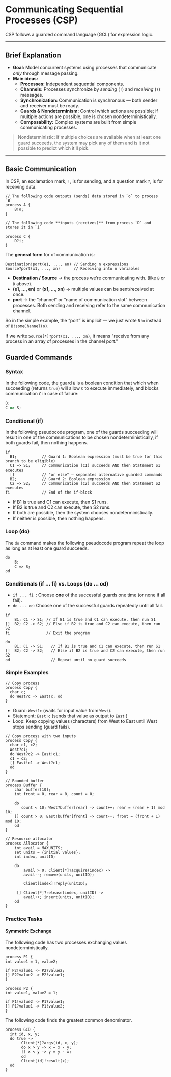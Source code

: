 # Communicating Sequential Processes (CSP)

CSP follows a guarded command language (GCL) for expression logic.

---

## Brief Explanation

- **Goal:** Model concurrent systems using processes that communicate *only* through message passing.
- **Main ideas:**
    - **Processes:** Independent sequential components.
    - **Channels:** Processes synchronize by *sending* (`!`) and *receiving* (`?`) messages.
    - **Synchronization:** Communication is synchronous — both sender and receiver must be ready.
    - **Guards & Nondeterminism:** Control which actions are possible; if multiple actions are possible, one is chosen
      nondeterministically.
    - **Composability:** Complex systems are built from simple communicating processes.

> Nondeterministic: If multiple choices are available when at least one guard succeeds, the system may pick any of them
> and is it not possible to predict which it'll pick.

--- 

## Basic Communication

In CSP, an exclamation mark, `!`, is for sending, and a question mark `?`, is for receiving data.

```
// The following code outputs (sends) data stored in `o` to process `B`
process A { 
    B!o; 
}
```

```
// The following code **inputs (receives)** from process `D` and stores it in `i`

process C { 
    D?i; 
}
```

The **general form** for of communication is:

```
Destination!port(e1, ..., en) // Sending n expressions
Source?port(x1, ..., xn)      // Receiving into n variables
```

- **Destination / Source** → the process we’re communicating with. (like `B` or `D` above).
- **(e1, …, en)** or **(x1, …, xn)** → multiple values can be sent/received at once.
- **port** → the “channel” or “name of communication slot” between processes. Both sending and receiving refer to the
  same communication channel.

So in the simple example, the “port” is implicit — we just wrote `B!o` instead of `B!someChannel(o)`.

If we write `Source[*]?port(x1, ..., xn)`, it means "receive from any process in an array of processes in the channel
port."

## Guarded Commands

### Syntax

In the following code, the guard `B` is a boolean condition that which when succeeding (returns `true`) will allow `C`
to execute immediately, and blocks communication `C` in case of failure:

```js 
B;
C => S;
````

### Conditional (if)

In the following pseudocode program, one of the guards succeeding will result in one of the communications to be chosen
nondeterministically, if both guards fail, then nothing happens.

```
if
  B1;           // Guard 1: Boolean expression (must be true for this branch to be eligible)
  C1 => S1;     // Communication (C1) succeeds AND then Statement S1 executes
  []            // "or else" – separates alternative guarded commands
  B2;           // Guard 2: Boolean expression
  C2 => S2;     // Communication (C2) succeeds AND then Statement S2 executes
fi              // End of the if-block
```

- If B1 is true and C1 can execute, then S1 runs.
- If B2 is true and C2 can execute, then S2 runs.
- If both are possible, then the system chooses nondeterministically.
- If neither is possible, then nothing happens.

### Loop (do)

The `do` command makes the following pseudocode program repeat the loop as long as at least one guard succeeds.

```
do 
    B;
    C => S;
od
```

### Conditionals (if ... fi) vs. Loops (do ... od)

- `if ... fi `: Choose **one** of the successful guards one time (or none if all fail).
- `do ... od`: Choose one of the successful guards repeatedly until all fail.

```
if
    B1; C1 -> S1; // If B1 is true and C1 can execute, then run S1
[]  B2; C2 -> S2; // Else if B2 is true and C2 can execute, then run S2
fi                // Exit the program
```

```
do
    B1; C1 -> S1;   // If B1 is true and C1 can execute, then run S1
[]  B2; C2 -> S2;   // Else if B2 is true and C2 can execute, then run S2
od                  // Repeat until no guard succeeds
```

### Simple Examples

```
// Copy process
process Copy {
  char c;           
  do West?c -> East!c; od
}
```

- Guard: `West?c` (waits for input value from `West`).
- Statement: `East!c` (sends that value as output to `East` )
- Loop: Keep copying values (characters) from West to East until West stops sending (guard fails).

```
// Copy process with two inputs 
process Copy {
  char c1, c2;
  West?c1;
  do West?c2 -> East!c1; 
  c1 = c2;
  [] East!c1 -> West?c1;
  od
}
```

```
// Bounded buffer
process Buffer {
    char buffer[10];
    int front = 0, rear = 0, count = 0;

    do 
       count < 10; West?buffer[rear] -> count++; rear = (rear + 1) mod 10;
    [] count > 0; East!buffer[front] -> count--; front = (front + 1) mod 10;
    od
}
```

```
// Resource allocator
process Allocator {
    int avail = MAXUNITS;
    set units = {initial values};
    int index, unitID;

    do 
        avail > 0; Client[*]?acquire(index) -> 
        avail--; remove(units, unitID);
        
        Client[index]!reply(unitID);
        
     [] Client[*]?release(index, unitID) -> 
        avail++; insert(units, unitID);
    od
}

```

### Practice Tasks

#### Symmetric Exchange

The following code has two processes exchanging values nondeterministically.

```
process P1 {
int value1 = 1, value2;

if P2!value1 -> P2?value2;
[] P2?value2 -> P2!value1;
}

process P2 {
int value1, value2 = 1;

if P1!value2 -> P1?value1;
[] P1?value1 -> P1!value2;
}
```

The following code finds the greatest common denominator.

```
process GCD {
  int id, x, y;
  do true ->
       Client[*]?args(id, x, y);
       do x > y -> x = x - y;
       [] x < y -> y = y - x;
       od
       Client[id]!result(x);
  od
}
```

```

```
